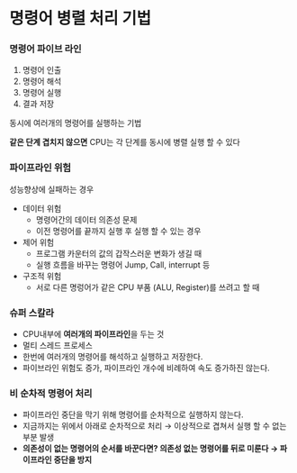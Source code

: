 # 명령어 병렬 처리 기법

### 명령어 파이브 라인

1. 명령어 인출
2. 명령어 해석
3. 명령어 실행 
4. 결과 저장 

동시에 여러개의 명령어를 실행하는 기법 

**같은 단계 겹치지 않으면** CPU는 각 단계를 동시에 병렬 실행 할 수 있다

### 파이프라인 위험

성능향상에 실패하는 경우

- 데이터 위험
    - 명령어간의 데이터 의존성 문제
    - 이전 명령어를 끝까지 실행 후 실행 할 수 있는 경우
- 제어 위험
    - 프로그램 카운터의 값의 갑작스러운 변화가 생길 때
    - 실행 흐름을 바꾸는 명령어 Jump, Call, interrupt 등
- 구조적 위험
    - 서로 다른 명렁어가 같은 CPU 부품 (ALU, Register)를 쓰려고 할 때

### 슈퍼 스칼라

- CPU내부에 **여러개의 파이프라인**을 두는 것
- 멀티 스레드 프로세스
- 한번에 여러개의 명령어를 해석하고 실행하고 저장한다.
- 파이브라인 위험도 증가, 파이프라인 개수에 비례하여 속도 증가하진 않는다.

### 비 순차적 명령어 처리

- 파이프라인 중단을 막기 위해 명령어를 순차적으로 실행하지 않는다.
- 지금까지는 위에서 아래로 순차적으로 처리 → 이상적으로 겹쳐서 실행 할 수 없는 부분 발생
- **의존성이 없는 명령어의 순서를 바꾼다면?  의존성 없는 명령어를 뒤로 미룬다 → 파이프라인 중단을 방지**
